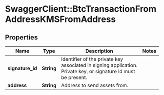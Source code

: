 # SwaggerClient::BtcTransactionFromAddressKMSFromAddress

## Properties
Name | Type | Description | Notes
------------ | ------------- | ------------- | -------------
**signature_id** | **String** | Identifier of the private key associated in signing application. Private key, or signature Id must be present. | 
**address** | **String** | Address to send assets from. | 

